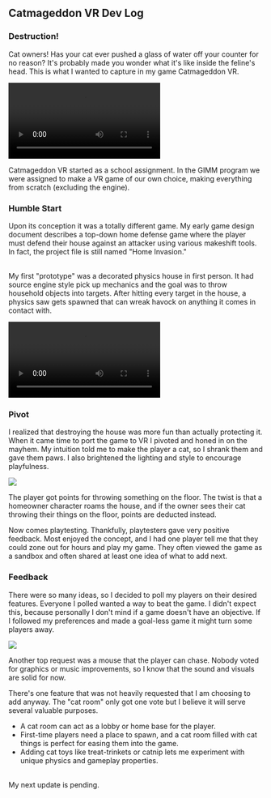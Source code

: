## Catmageddon VR Dev Log

### Destruction!

Cat owners! Has your cat ever pushed a glass of water off your counter for no reason? 
It's probably made you wonder what it's like inside the feline's head. This is what 
I wanted to capture in my game Catmageddon VR. 
<br>
	
<video controls>
<source src="/assets/catgame-showreel.mp4" type="video/mp4">
</video>

Catmageddon VR started as a school assignment. In the GIMM program we 
were assigned to make a VR game of our own choice, making everything from scratch (excluding the engine).

### Humble Start

Upon its conception it was a totally different game. 
My early game design document describes a top-down home defense game where the player must defend their house 
against an attacker using various makeshift tools.
In fact, the project file is still named "Home Invasion."  
<br>

My first "prototype" was a decorated physics house in first person. It had source engine style 
pick up mechanics and the goal was to throw household objects into targets. After hitting every target in the house, 
a physics saw gets spawned that can wreak havock on anything it comes in contact with.

![](/assets/willerup-throwthings-minigame-screencap.mp4)

### Pivot

I realized that destroying the house was more fun than actually protecting it. 
When it came time to port the game to VR I pivoted and honed in on the mayhem. 
My intuition told me to make the player a cat, so I shrank them and gave them paws. 
I also brightened the lighting and style to encourage playfulness.

![](/assets/turntable.PNG)

The player got points for throwing something 
on the floor. The twist is that a homeowner character roams the house, and if the owner sees their cat 
throwing their things on the floor, points are deducted instead.
<br>

Now comes playtesting. Thankfully, playtesters gave very positive feedback. 
Most enjoyed the concept, and I had one player tell me that they could zone out for hours and play my game. 
They often viewed the game as a sandbox and often shared at least one idea of what to add next. 
<br>

### Feedback

There were so many ideas, so I decided to poll my players on their desired features.
Everyone I polled wanted a way to beat the game. I didn't expect this, because personally I don't mind if a game doesn't have 
an objective. If I followed my preferences and made a goal-less game it might turn some players away. 

![](/assets/cat-chart-3.PNG)

Another top request was a mouse that the player can chase. Nobody voted for graphics or music improvements, 
so I know that the sound and visuals are solid for now.
<br>

There's one feature that was not heavily requested that I am choosing to add anyway. The "cat room" only got one 
vote but I believe it will serve several valuable purposes.
<br>

- A cat room can act as a lobby or home base for the player.
- First-time players need a place to spawn, and a cat room filled with cat things is perfect 
for easing them into the game.
- Adding cat toys like treat-trinkets or 
catnip lets me experiment with unique physics and gameplay properties. 

<br>
My next update is pending.
